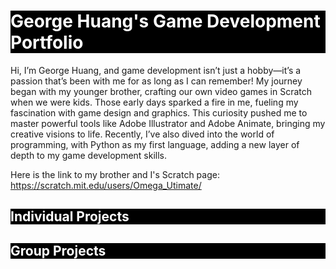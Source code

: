 <h1 style="background-color:black;color:white;">George Huang's Game Development Portfolio</h1>
Hi, I’m George Huang, and game development isn’t just a hobby—it’s a passion that’s been with me for as long as I can remember! My journey began with my younger brother, crafting our own video games in Scratch when we were kids. Those early days sparked a fire in me, fueling my fascination with game design and graphics. This curiosity pushed me to master powerful tools like Adobe Illustrator and Adobe Animate, bringing my creative visions to life. Recently, I’ve also dived into the world of programming, with Python as my first language, adding a new layer of depth to my game development skills.

Here is the link to my brother and I's Scratch page: https://scratch.mit.edu/users/Omega_Utimate/
<h2 style="background-color:black;color:white;">Individual Projects</h2>

<h2 style="background-color:black;color:white;">Group Projects</h2>

